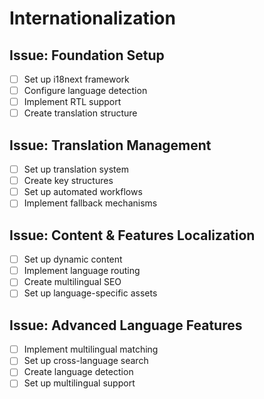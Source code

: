 # Internationalization

## Issue: Foundation Setup
- [ ] Set up i18next framework
- [ ] Configure language detection
- [ ] Implement RTL support
- [ ] Create translation structure

## Issue: Translation Management
- [ ] Set up translation system
- [ ] Create key structures
- [ ] Set up automated workflows
- [ ] Implement fallback mechanisms

## Issue: Content & Features Localization
- [ ] Set up dynamic content
- [ ] Implement language routing
- [ ] Create multilingual SEO
- [ ] Set up language-specific assets

## Issue: Advanced Language Features
- [ ] Implement multilingual matching
- [ ] Set up cross-language search
- [ ] Create language detection
- [ ] Set up multilingual support 